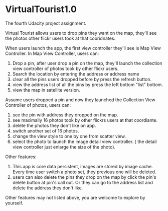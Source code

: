 # VirtualTourist1.0
The fourth Udacity project assignment.

Virtual Tourist allows users to drop pins they want on the map, they'll see the photos other flickr users took at that cooridnates.

When users launch the app, the first view controller they'll see is Map View Controller. In Map View Controller, users can:

1. Drop a pin, after user drop a pin on the map, they'll launch the collection view controller of photos took by other flickr users.
2. Search the location by entering the address or address name
3. clear all the pins users dropped before by press the refresh button.
4. view the address list of all the pins by press the left bottom "list" bottom.
5. view the map in satellite version.

Assume users dropped a pin and now they launched the Collection View Controller of photos, users can:

1. see the pin with address they dropped on the map.
2. see maximally 16 photos took by other flickrs users at that coordiante.
3. delete the photos they don't like on app.
4. switch another set of 16 photos.
5. change the view style to one by one from scatter view.
6. select the photo to launch the image detail view controller. ( the detail view controller just enlarge the size of the photo).

Other features:
1. This app is core data persistent, images are stored by image cache. Every time user switch a photo set, they previous one will be deleted.
2. users can also delete the pins they drop on the map by click the pin's delete button at pin's call out. Or they can go to the address list and delete the address they don't like.



Other features may not listed above, you are welcome to explore by yourself.


